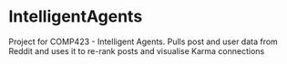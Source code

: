 # IntelligentAgents
Project for COMP423 - Intelligent Agents. Pulls post and user data from Reddit and uses it to re-rank posts and visualise Karma connections
